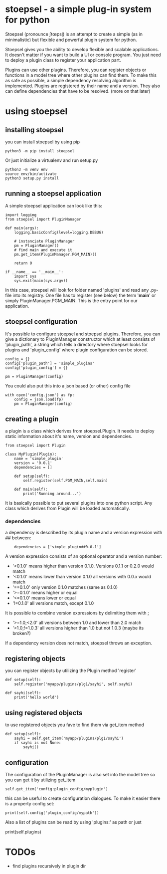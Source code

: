 # stoepsel - a simple plug-in system for python

Stoepsel (pronounce ʃtœpsl̩) is an attempt to create a simple (as in
minimalistic) but flexible and powerful plugin system for python.

Stoepsel gives you the ability to develop flexible and scalable applications.
It doesn't matter if you want to build a UI or console program.
You just need to deploy a plugin class to register your application part.

Plugins can use other plugins. Therefore, you can register objects or functions
in a model tree where other plugins can find them.
To make this as safe as possible, a simple dependency resolving algorithm is
implemented.
Plugins are registered by their name and a version. They also can define
dependencies that have to be resolved. (more on that later)

# using stoepsel

## installing stoepsel

you can install stoepsel by using pip

    python3 -m pip install stoepsel

Or just initialize a virtualenv and run setup.py

    python3 -m venv env
    source env/bin/activate
    python3 setup.py install


## running a stoepsel application

A simple stoepsel application can look like this:

    import logging
    from stoepsel import PluginManager

    def main(args):
        logging.basicConfig(level=logging.DEBUG)

        # instanciate PluginManager
        pm = PluginManager()
        # find main and execute it
        pm.get_item(PluginManager.PGM_MAIN)()

        return 0

    if __name__ == '__main__':
        import sys
        sys.exit(main(sys.argv))

In this case, stoepsel will look for folder named 'plugins' and read any .py-
file into its registry.
One file has to register (see below) the term '__main__' or simply
PluginManager.PGM_MAIN. This is the entry point for our application.

## stoepsel configuration

It's possible to configure stoepsel and stoepsel plugins. Therefore, you can
give a dictionary to PluginManager constructor which at least consists of
'plugin_path', a string which tells a directory where stoepsel looks for
plugins and 'plugin_config' where plugin configuration can be stored.


    config = {}
    config['plugin_path'] = 'simple_plugins'
    config['plugin_config'] = {}

    pm = PluginManager(config)

You could also put this into a json based (or other) config file

    with open('config.json') as fp:
        config = json.load(fp)
        pm = PluginManager(config)

## creating a plugin

a plugin is a class which derives from stoepsel.Plugin. It needs to deploy
static information about it's name, version and dependencies.

    from stoepsel import Plugin

    class MyPlugin(Plugin):
        name = 'simple_plugin'
        version = '0.0.1'
        dependencies = []

        def setup(self):
            self.register(self.PGM_MAIN,self.main)

        def main(self):
            print('Running around...')

It is basically possible to put several plugins into one python script.
Any class which derives from Plugin will be loaded automatically.

### dependencies

a dependency is described by its plugin name and a version expression
with \#\# between:

        dependencies = ['simple_plugin##0.0.1']

A version expression consists of an optional operator and a version number:
 - '>0.1.0' means higher than version 0.1.0. Versions 0.1.1 or 0.2.0 would match
 - '<0.1.0' means lower than version 0.1.0 all versions with 0.0.x would match
 - '==0.1.0' only version 0.1.0 matches (same as 0.1.0)
 - '>=0.1.0' means higher or equal
 - '<=0.1.0' means lower or equal
 - '!=0.1.0' all versions match, except 0.1.0

It is possible to combine version expressions by delimiting them with ;
 - '>=1.0;<2.0' all versions between 1.0 and lower than 2.0 match
 - '>1.0;!=1.0.3' all versions higher than 1.0 but not 1.0.3 (maybe its broken?)

If a dependency version does not match, stoepsel throws an exception.

## registering objects

you can register objects by utilizing the Plugin method 'register'

    def setup(self):
        self.register('myapp/plugins/plg1/sayhi', self.sayhi)

    def sayhi(self):
        print('hello world')

## using registered objects

to use registered objects you fave to find them via get_item method

    def setup(self):
        sayhi = self.get_item('myapp/plugins/plg1/sayhi')
        if sayhi is not None:
            sayhi()

## configuration

The configuration of the PluginManager is also set into the model tree
so you can get it by utilizing get_item

    self.get_item('config:plugin_config/myplugin')

this can be useful to create configuration dialogues. To make it easier
there is a property config set:

    print(self.config['plugin_config/mypath'])

Also a list of plugins can be read by using 'plugins:' as path or just

   print(self.plugins)



# TODOs

- find plugins recursively in plugin dir
